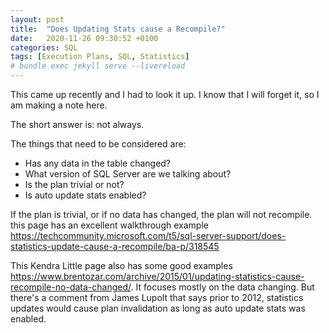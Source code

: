 ```yaml
---
layout: post
title:  "Does Updating Stats cause a Recompile?"
date:   2020-11-26 09:30:52 +0100
categories: SQL
tags: [Execution Plans, SQL, Statistics]
# bundle exec jekyll serve --livereload
---
```


This came up recently and I had to look it up. I know that I will forget it, so I am making a note here.

The short answer is: not always.

The things that need to be considered are:

- Has any data in the table changed?
- What version of SQL Server are we talking about?
- Is the plan trivial or not?
- Is auto update stats enabled?

If the plan is trivial, or if no data has changed, the plan will not recompile. this page has an excellent walkthrough example https://techcommunity.microsoft.com/t5/sql-server-support/does-statistics-update-cause-a-recompile/ba-p/318545

This Kendra Little page also has some good examples https://www.brentozar.com/archive/2015/01/updating-statistics-cause-recompile-no-data-changed/. It focuses mostly on the data changing. But there's a comment from James Lupolt that says prior to 2012, statistics updates would cause plan invalidation as long as auto update stats was enabled.
